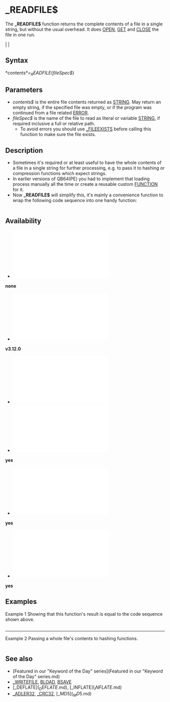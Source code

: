 # _READFILE$

The **_READFILE$** function returns the complete contents of a file in a single string, but without the usual overhead. It does [OPEN](OPEN.md), [GET](GET.md) and [CLOSE](CLOSE.md) the file in one run.

  

|  |

## Syntax

*contents$* = _READFILE$(*fileSpec$*)
  

## Parameters

* *contents$* is the entire file contents returned as [STRING](STRING.md). May return an empty string, if the specified file was empty, or if the program was continued from a file related [ERROR](ERROR.md).
* *fileSpec$* is the name of the file to read as literal or variable [STRING](STRING.md), if required inclusive a full or relative path.
	+ To avoid errors you should use [_FILEEXISTS](_FILEEXISTS.md) before calling this function to make sure the file exists.

  

## Description

* Sometimes it's required or at least useful to have the whole contents of a file in a single string for further processing, e.g. to pass it to hashing or compression functions which expect strings.
* In earlier versions of QB64(PE) you had to implement that loading process manually all the time or create a reusable custom [FUNCTION](FUNCTION.md) for it.
* Now **_READFILE$** will simplify this, it's mainly a convenience function to wrap the following code sequence into one handy function:

``` fh = [FREEFILE](FREEFILE.md) [OPEN](OPEN.md) fileSpec$ [FOR](FOR.md) [BINARY](BINARY.md) [AS](AS.md) #fh contents$ = [SPACE$](SPACE$.md)([LOF](LOF.md)(fh)) [GET](GET.md) #fh, , contents$ [CLOSE](CLOSE.md) #fh  
```

  

## Availability

* [![none](![none.md)](File:Qb64.png "none")

**none**
* [![v3.12.0](![v3.12.0.md)](File:Qbpe.png "v3.12.0")

**v3.12.0**
* [![Apix.png](![Apix.png.md)](File:Apix.png)
* [![yes](![yes.md)](File:Win.png "yes")

**yes**
* [![yes](![yes.md)](File:Lnx.png "yes")

**yes**
* [![yes](![yes.md)](File:Osx.png "yes")

**yes**

  

## Examples

Example 1
Showing that this function's result is equal to the code sequence shown above.

``` [$COLOR]($COLOR.md):0  fileSpec$ = "source\global\settings.bas"  fh = [FREEFILE](FREEFILE.md) [OPEN](OPEN.md) fileSpec$ [FOR](FOR.md) [BINARY](BINARY.md) [AS](AS.md) #fh content$ = [SPACE$](SPACE$.md)([LOF](LOF.md)(fh)) [GET](GET.md) #fh, , content$ [CLOSE](CLOSE.md) #fh  [COLOR](COLOR.md) LightGreen [PRINT](PRINT.md) "Using old manual load method..." [COLOR](COLOR.md) White [PRINT](PRINT.md) content$  [COLOR](COLOR.md) LightGreen [PRINT](PRINT.md) "Using new direct load method..." [COLOR](COLOR.md) White [PRINT](PRINT.md) _READFILE$(fileSpec$)  [END](END.md)  
```

---

Example 2
Passing a whole file's contents to hashing functions.

``` [$COLOR]($COLOR.md):0  fileSpec$ = "source\global\settings.bas"  [COLOR](COLOR.md) LightGreen [PRINT](PRINT.md) "CRC32 of the file..." [COLOR](COLOR.md) White [PRINT](PRINT.md) [RIGHT$](RIGHT$.md)("00000000" + [HEX$](HEX$.md)([_CRC32](_CRC32.md)(_READFILE$(fileSpec$))), 8) [PRINT](PRINT.md)  [COLOR](COLOR.md) LightGreen [PRINT](PRINT.md) "MD5 of the file..." [COLOR](COLOR.md) White [PRINT](PRINT.md) [_MD5$](_MD5$.md)(_READFILE$(fileSpec$))  [END](END.md)  
```

  

## See also

* [Featured in our "Keyword of the Day" series](Featured in our "Keyword of the Day" series.md)
* [_WRITEFILE](_WRITEFILE.md), [BLOAD](BLOAD.md), [BSAVE](BSAVE.md)
* [_DEFLATE$](_DEFLATE$.md), [_INFLATE$](_INFLATE$.md)
* [_ADLER32](_ADLER32.md), [_CRC32](_CRC32.md), [_MD5$](_MD5$.md)

  

